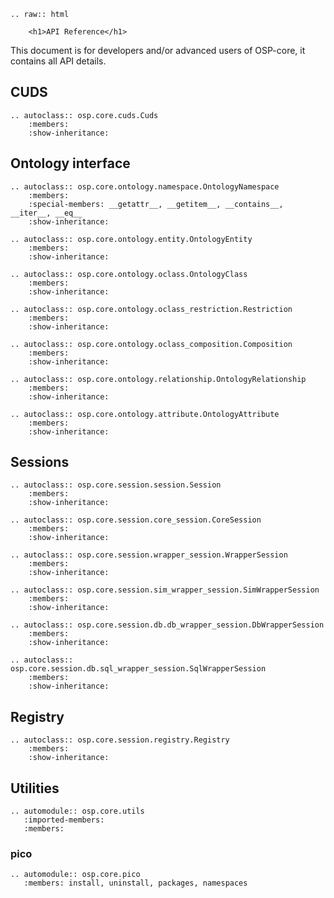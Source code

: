 ```{eval-rst}
.. raw:: html

    <h1>API Reference</h1>

```

This document is for developers and/or advanced users of OSP-core, it contains all API details.

## CUDS

```{eval-rst}
.. autoclass:: osp.core.cuds.Cuds
    :members:
    :show-inheritance:
```

## Ontology interface

```{eval-rst}
.. autoclass:: osp.core.ontology.namespace.OntologyNamespace
    :members:
    :special-members: __getattr__, __getitem__, __contains__, __iter__, __eq__
    :show-inheritance:

.. autoclass:: osp.core.ontology.entity.OntologyEntity
    :members:
    :show-inheritance:

.. autoclass:: osp.core.ontology.oclass.OntologyClass
    :members:
    :show-inheritance:

.. autoclass:: osp.core.ontology.oclass_restriction.Restriction
    :members:
    :show-inheritance:

.. autoclass:: osp.core.ontology.oclass_composition.Composition
    :members:
    :show-inheritance:

.. autoclass:: osp.core.ontology.relationship.OntologyRelationship
    :members:
    :show-inheritance:

.. autoclass:: osp.core.ontology.attribute.OntologyAttribute
    :members:
    :show-inheritance:
```

## Sessions

```{eval-rst}
.. autoclass:: osp.core.session.session.Session
    :members:
    :show-inheritance:

.. autoclass:: osp.core.session.core_session.CoreSession
    :members:
    :show-inheritance:

.. autoclass:: osp.core.session.wrapper_session.WrapperSession
    :members:
    :show-inheritance:

.. autoclass:: osp.core.session.sim_wrapper_session.SimWrapperSession
    :members:
    :show-inheritance:

.. autoclass:: osp.core.session.db.db_wrapper_session.DbWrapperSession
    :members:
    :show-inheritance:

.. autoclass:: osp.core.session.db.sql_wrapper_session.SqlWrapperSession
    :members:
    :show-inheritance:
```

## Registry

```{eval-rst}
.. autoclass:: osp.core.session.registry.Registry
    :members:
    :show-inheritance:
```

## Utilities

```{eval-rst}
.. automodule:: osp.core.utils
   :imported-members:
   :members:
```

### pico

```{eval-rst}
.. automodule:: osp.core.pico
   :members: install, uninstall, packages, namespaces
```
